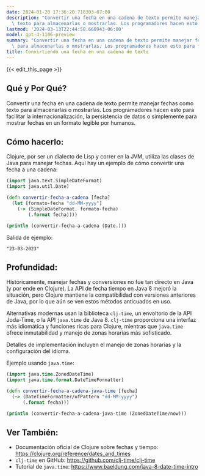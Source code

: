 ```yaml
---
date: 2024-01-20 17:36:20.718303-07:00
description: "Convertir una fecha en una cadena de texto permite manejar fechas como\
  \ texto para almacenarlas o mostrarlas. Los programadores hacen esto para facilitar\u2026"
lastmod: '2024-03-13T22:44:58.668943-06:00'
model: gpt-4-1106-preview
summary: "Convertir una fecha en una cadena de texto permite manejar fechas como texto\
  \ para almacenarlas o mostrarlas. Los programadores hacen esto para facilitar\u2026"
title: Convirtiendo una fecha en una cadena de texto
---
```


{{< edit_this_page >}}

## Qué y Por Qué?
Convertir una fecha en una cadena de texto permite manejar fechas como texto para almacenarlas o mostrarlas. Los programadores hacen esto para facilitar la internacionalización, la persistencia de datos o simplemente para mostrar fechas en un formato legible por humanos.

## Cómo hacerlo:
Clojure, por ser un dialecto de Lisp y correr en la JVM, utiliza las clases de Java para manejar fechas. Aquí hay un ejemplo de cómo convertir una fecha a una cadena:

```Clojure
(import java.text.SimpleDateFormat)
(import java.util.Date)

(defn convertir-fecha-a-cadena [fecha]
  (let [formato-fecha "dd-MM-yyyy"]
    (-> (SimpleDateFormat. formato-fecha)
        (.format fecha))))

(println (convertir-fecha-a-cadena (Date.)))
```

Salida de ejemplo:

```
"23-03-2023"
```

## Profundidad:
Históricamente, manejar fechas y conversiones no fue tan directo en Java (y por ende en Clojure). La API de fecha tiempo en Java 8 mejoró la situación, pero Clojure mantiene la compatibilidad con versiones anteriores de Java, por lo que aún se ven estos métodos anticuados en uso.

Alternativas modernas usan la biblioteca `clj-time`, un envoltorio de la API Joda-Time, o la API `java.time` de Java 8. `clj-time` proporciona una interfaz más idiomática y funciones ricas para Clojure, mientras que `java.time` ofrece inmutabilidad y manejo de zonas horarias más sofisticado.

Detalles de implementación incluyen el manejo de zonas horarias y la configuración del idioma.

Ejemplo usando `java.time`:

```Clojure
(import java.time.ZonedDateTime)
(import java.time.format.DateTimeFormatter)

(defn convertir-fecha-a-cadena-java-time [fecha]
  (-> (DateTimeFormatter/ofPattern "dd-MM-yyyy")
      (.format fecha)))

(println (convertir-fecha-a-cadena-java-time (ZonedDateTime/now)))
```

## Ver También:
- Documentación oficial de Clojure sobre fechas y tiempo: https://clojure.org/reference/dates_and_times
- `clj-time` en GitHub: https://github.com/clj-time/clj-time
- Tutorial de `java.time`: https://www.baeldung.com/java-8-date-time-intro
